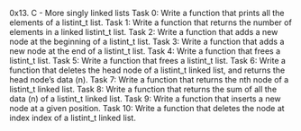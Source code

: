 0x13. C - More singly linked lists
Task 0: Write a function that prints all the elements of a listint_t list. 
Task 1: Write a function that returns the number of elements in a linked listint_t list.
Task 2: Write a function that adds a new node at the beginning of a listint_t list.
Task 3: Write a function that adds a new node at the end of a listint_t list.
Task 4: Write a function that frees a listint_t list.
Task 5: Write a function that frees a listint_t list.
Task 6: Write a function that deletes the head node of a listint_t linked list, and returns the head node’s data (n).
Task 7: Write a function that returns the nth node of a listint_t linked list.
Task 8: Write a function that returns the sum of all the data (n) of a listint_t linked list.
Task 9: Write a function that inserts a new node at a given position.
Task 10: Write a function that deletes the node at index index of a listint_t linked list.
